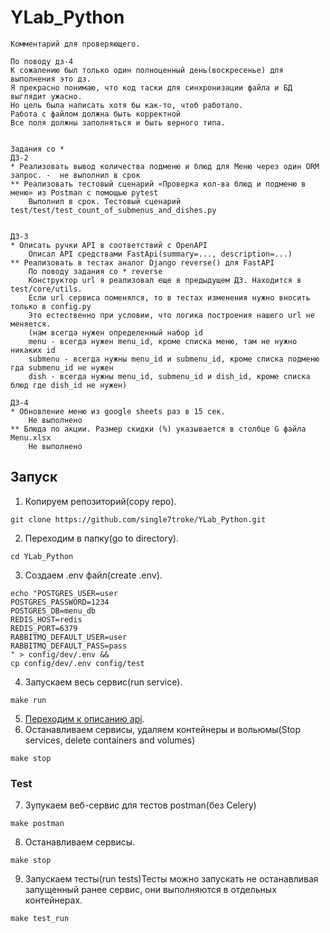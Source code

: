 # YLab_Python
```
Kомментарий для проверяющего.

По поводу дз-4
К сожалению был только один полноценный день(воскресенье) для выполнения это дз.
Я прекрасно понимаю, что код таски для синхронизации файла и БД выглядит ужасно.
Но цель была написать хотя бы как-то, чтоб работало.
Работа с файлом должна быть корректной
Все поля должны заполняться и быть верного типа.


Задания со *
ДЗ-2
* Реализовать вывод количества подменю и блюд для Меню через один ORM запрос. -  не выполнил в срок
** Реализовать тестовый сценарий «Проверка кол-ва блюд и подменю в меню» из Postman с помощью pytest
    Выполнил в срок. Тестовый сценарий test/test/test_count_of_submenus_and_dishes.py


ДЗ-3
* Описать ручки API в соответствий c OpenAPI
    Описал API средствами FastApi(summary=..., description=...)
** Реализовать в тестах аналог Django reverse() для FastAPI
    По поводу задания со * reverse
    Конструктор url я реализовал еще в предыдущем ДЗ. Находится в test/core/utils.
    Если url сервиса поменялся, то в тестах изменения нужно вносить только в config.py
    Это естественно при условии, что логика построения нашего url не меняется.
    (нам всегда нужен определенный набор id
    menu - всегда нужен menu_id, кроме списка меню, там не нужно никаких id
    submenu - всегда нужны menu_id и submenu_id, кроме списка подменю гда submenu_id не нужен
    dish - всегда нужны menu_id, submenu_id и dish_id, кроме списка блюд где dish_id не нужен)

ДЗ-4
* Обновление меню из google sheets раз в 15 сек.
    Не выполнено
** Блюда по акции. Размер скидки (%) указывается в столбце G файла Menu.xlsx
    Не выполнено

```

## Запуск
1. Копируем репозиторий(copy repo).
```shell
git clone https://github.com/single7troke/YLab_Python.git
```
2. Переходим в папку(go to directory).
```shell
cd YLab_Python
```
3. Создаем .env файл(create .env).
```shell
echo "POSTGRES_USER=user
POSTGRES_PASSWORD=1234
POSTGRES_DB=menu_db
REDIS_HOST=redis
REDIS_PORT=6379
RABBITMQ_DEFAULT_USER=user
RABBITMQ_DEFAULT_PASS=pass
" > config/dev/.env &&
cp config/dev/.env config/test
```
4. Запускаем весь сервис(run service).
```shell
make run
```
5. [Переходим к описанию api](http://127.0.0.1:8000/api/openapi#/).
6. Останавливаем сервисы, удаляем контейнеры и вольюмы(Stop services, delete containers and volumes)
```shell
make stop
```

### Test
7. Зупукаем веб-сервис для тестов postman(без Celery)
```shell
make postman
```
8. Останавливаем сервисы.
```shell
make stop
```
9. Запускаем тесты(run tests)Тесты можно запускать не останавливая запущенный ранее сервис, они выполняются в отдельных контейнерах.
```shell
make test_run
```
